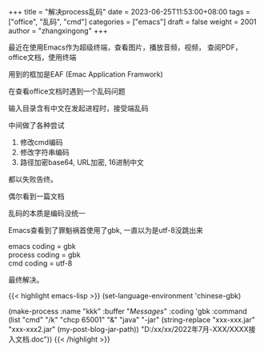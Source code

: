 +++
title = "解决process乱码"
date = 2023-06-25T11:53:00+08:00
tags = ["office", "乱码", "cmd"]
categories = ["emacs"]
draft = false
weight = 2001
author = "zhangxingong"
+++

最近在使用Emacs作为超级终端，查看图片，播放音频，视频，
查阅PDF，office文档，使用终端

用到的框加是EAF (Emac Application Framwork)

在查看office文档时遇到一个乱码问题

输入目录含有中文在发起进程时，接受端乱码

中间做了各种尝试

1.  修改cmd编码
2.  修改字符串编码
3.  路径加密base64, URL加密, 16进制中文

都以失败告终。

偶尔看到一篇文档

乱码的本质是编码没统一

Emacs查看到了罪魁祸首使用了gbk, 一直以为是utf-8没跳出来

emacs coding = gbk  
process coding = gbk  
cmd coding = utf-8  

最终解决。  


{{< highlight emacs-lisp >}}
(set-language-environment 'chinese-gbk)

(make-process
 :name "kkk"
 :buffer "*Messages*"
 :coding 'gbk
 :command (list "cmd" "/k" "chcp 65001" "&" "java" "-jar"
                (string-replace "xxx-xxx.jar" "xxx-xxx2.jar"
                                (my-post-blog-jar-path))
                "D:/xx/xx/2022年7月-XXX/XXXX接入文档.doc"))
{{< /highlight >}}
